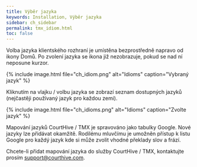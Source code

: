 ```yaml
---
title: Výběr jazyka
keywords: Installation, Výběr jazyka
sidebar: ch_sidebar
permalink: tmx_idiom.html
toc: false
---
```


Volba jazyka klientského rozhraní je umístěna bezprostředně napravo od ikony Domů. Po zvolení jazyka se ikona již nezobrazuje, pokud se nad ní neposune kurzor.

{% include image.html file="ch_idiom.png" alt="Idioms" caption="Vybraný jazyk" %}

Kliknutím na vlajku / volbu jazyka se zobrazí seznam dostupných jazyků (nejčastěji používaný jazyk pro každou zemi).

{% include image.html file="ch_idioms.png" alt="Idioms" caption="Zvolte jazyk" %}

Mapování jazyků CourtHive / TMX je spravováno jako tabulky Google. Nové jazyky lze přidávat okamžitě. Rodilému mluvčímu je umožněn přístup k listu Google pro každý jazyk kde si může zvolit vhodné překlady slov a frází.

Chcete-li přidat mapování jazyka do služby CourtHive / TMX, kontaktujte prosím <support@courthive.com>.
